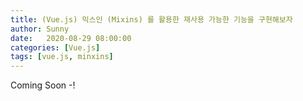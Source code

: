 ```yaml
---
title: (Vue.js) 믹스인 (Mixins) 를 활용한 재사용 가능한 기능을 구현해보자
author: Sunny
date:   2020-08-29 08:00:00
categories: [Vue.js]
tags: [vue.js, minxins]
---
```


Coming Soon -!
